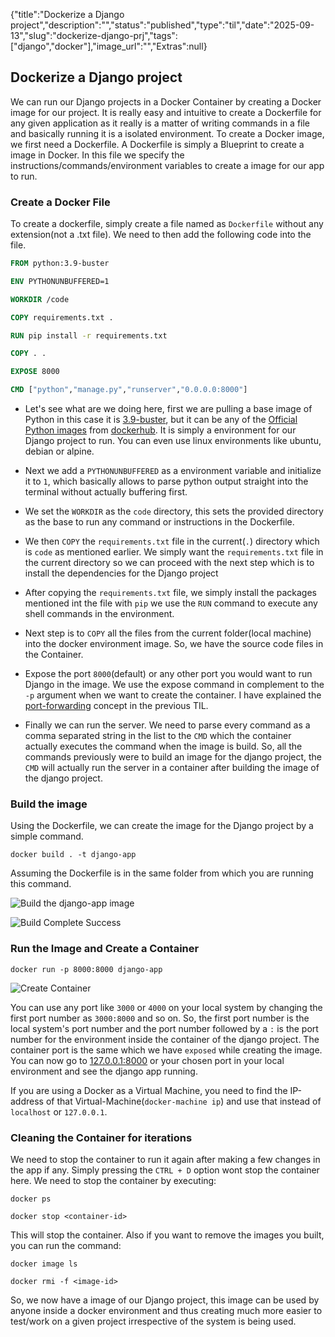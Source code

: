 {"title":"Dockerize a Django project","description":"","status":"published","type":"til","date":"2025-09-13","slug":"dockerize-django-prj","tags":["django","docker"],"image_url":"","Extras":null}


## Dockerize a Django project

We can run our Django projects in a Docker Container by creating a Docker image for our project. It is really easy and intuitive to create a Dockerfile for any given application as it really is a matter of writing commands in a file and basically running it is a isolated environment. To create a Docker image, we first need a Dockerfile. A Dockerfile is simply a Blueprint to create a image in Docker. In this file we specify the instructions/commands/environment variables to create a image for our app to run. 

### Create a Docker File

To create a dockerfile, simply create a file named as `Dockerfile` without any extension(not a .txt file). We need to then add the following code into the file. 

```dockerfile
FROM python:3.9-buster

ENV PYTHONUNBUFFERED=1

WORKDIR /code

COPY requirements.txt .

RUN pip install -r requirements.txt

COPY . .

EXPOSE 8000

CMD ["python","manage.py","runserver","0.0.0.0:8000"]
```

- Let's see what are we doing here, first we are pulling a base image of Python in this case it is [3.9-buster](https://github.com/docker-library/python/blob/a4b368154b7e3c33c76385f1be7a998fcf3123eb/3.9/buster/Dockerfile), but it can be any of the [Official Python images](https://hub.docker.com/_/python) from [dockerhub](https://hub.docker.com). It is simply a environment for our Django project to run. You can even use linux environments like ubuntu, debian or alpine. 

- Next we add a `PYTHONUNBUFFERED` as a environment variable and initialize it to `1`, which basically allows to parse python output straight into the terminal without actually buffering first. 

- We set the `WORKDIR` as the `code` directory, this sets the provided directory as the base to run any command or instructions in the Dockerfile. 

- We then `COPY` the `requirements.txt` file in the current(`.`) directory which is `code` as mentioned earlier. We simply want the `requirements.txt` file in the current directory so we can proceed with the next step which is to install the dependencies for the Django project

- After copying the `requirements.txt` file, we simply install the packages mentioned int the file with `pip` we use the `RUN` command to execute any shell commands in the environment. 

- Next step is to `COPY` all the files from the current folder(local machine) into the docker environment image. So, we have the source code files in the Container. 

- Expose the port `8000`(default) or any other port you would want to run Django in the image. We use the expose command in complement to the `-p` argument when we want to create the container. I have explained the [port-forwarding](https://mr-destructive.github.io/techstructive-blog/docker-port-forward) concept in the previous TIL. 

- Finally we can run the server. We need to parse every command as a comma separated string in the list to the `CMD` which the container actually executes the command when the image is build. So, all the commands previously were to build an image for the django project, the `CMD` will actually run the server in a container after building the image of the django project.  

### Build the image

Using the Dockerfile, we can create the image for the Django project by a simple command.

```
docker build . -t django-app
```

Assuming the Dockerfile is in the same folder from which you are running this command.

![Build the django-app image](https://res.cloudinary.com/techstructive-blog/image/upload/v1646230907/blog-media/jj04subyvkuvfb5obytu.png)

![Build Complete Success](https://res.cloudinary.com/techstructive-blog/image/upload/v1646230988/blog-media/ugjoakqgyhiwelqkyaat.png)

### Run the Image and Create a Container

```
docker run -p 8000:8000 django-app
```

![Create Container](https://res.cloudinary.com/techstructive-blog/image/upload/v1646231023/blog-media/yneuz46burorz4b5vzp4.png)

You can use any port like `3000` or `4000` on your local system by changing the first port number as `3000:8000` and so on. So, the first port number is the local system's port number and the port number followed by a `:` is the port number for the environment inside the container of the django project. The container port is the same which we have `exposed` while creating the image. You can now go to [127.0.0.1:8000](127.0.0.1:8000) or your chosen port in your local environment and see the django app running. 

If you are using a Docker as a Virtual Machine, you need to find the IP-address of that Virtual-Machine(`docker-machine ip`) and use that instead of `localhost` or `127.0.0.1`. 


### Cleaning the Container for iterations

We need to stop the container to run it again after making a few changes in the app if any. Simply pressing the `CTRL + D` option wont stop the container here. We need to stop the container by executing: 

```
docker ps

docker stop <container-id>
```

This will stop the container. Also if you want to remove the images you built, you can run the command:

```
docker image ls

docker rmi -f <image-id>
```

  So, we now have a image of our Django project, this image can be used by anyone inside a docker environment and thus creating much more easier to test/work on a given project irrespective of the system is being used.

